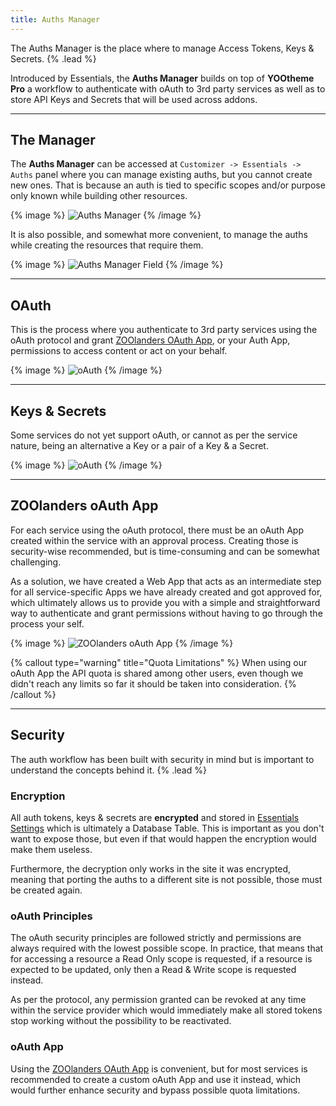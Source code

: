 ```yaml
---
title: Auths Manager
---
```


The Auths Manager is the place where to manage Access Tokens, Keys & Secrets. {% .lead %}

Introduced by Essentials, the **Auths Manager** builds on top of **YOOtheme Pro** a workflow to authenticate with oAuth to 3rd party services as well as to store API Keys and Secrets that will be used across addons.

---

## The Manager

The **Auths Manager** can be accessed at `Customizer -> Essentials -> Auths` panel where you can manage existing auths, but you cannot create new ones. That is because an auth is tied to specific scopes and/or purpose only known while building other resources.

{% image %}
![Auths Manager](/assets/ytp/auths-manager.gif)
{% /image %}

It is also possible, and somewhat more convenient, to manage the auths while creating the resources that require them.

{% image %}
![Auths Manager Field](/assets/ytp/auths-manager-field.webp)
{% /image %}

---

## OAuth

This is the process where you authenticate to 3rd party services using the oAuth protocol and grant [ZOOlanders OAuth App](#zoolanders-oauth-app), or your Auth App, permissions to access content or act on your behalf.

{% image %}
![oAuth](/assets/ytp/auth-oauth.webp)
{% /image %}

---

## Keys & Secrets

Some services do not yet support oAuth, or cannot as per the service nature, being an alternative a Key or a pair of a Key & a Secret.

{% image %}
![oAuth](/assets/ytp/auth-key.webp)
{% /image %}

---

## ZOOlanders oAuth App

For each service using the oAuth protocol, there must be an oAuth App created within the service with an approval process. Creating those is security-wise recommended, but is time-consuming and can be somewhat challenging.

As a solution, we have created a Web App that acts as an intermediate step for all service-specific Apps we have already created and got approved for, which ultimately allows us to provide you with a simple and straightforward way to authenticate and grant permissions without having to go through the process your self.

{% image %}
![ZOOlanders oAuth App](/assets/ytp/zl-oauth-app.webp)
{% /image %}

{% callout type="warning" title="Quota Limitations" %}
When using our oAuth App the API quota is shared among other users, even though we didn't reach any limits so far it should be taken into consideration.
{% /callout %}

---

## Security

The auth workflow has been built with security in mind but is important to understand the concepts behind it. {% .lead %}

### Encryption

All auth tokens, keys & secrets are **encrypted** and stored in [Essentials Settings](./settings) which is ultimately a Database Table. This is important as you don't want to expose those, but even if that would happen the encryption would make them useless.

Furthermore, the decryption only works in the site it was encrypted, meaning that porting the auths to a different site is not possible, those must be created again.

### oAuth Principles

The oAuth security principles are followed strictly and permissions are always required with the lowest possible scope. In practice, that means that for accessing a resource a Read Only scope is requested, if a resource is expected to be updated, only then a Read & Write scope is requested instead.

As per the protocol, any permission granted can be revoked at any time within the service provider which would immediately make all stored tokens stop working without the possibility to be reactivated.

### oAuth App

Using the [ZOOlanders OAuth App](#zoolanders-oauth-app) is convenient, but for most services is recommended to create a custom oAuth App and use it instead, which would further enhance security and bypass possible quota limitations.

